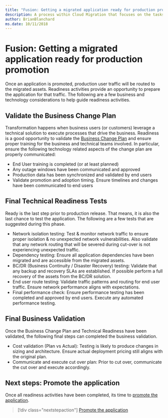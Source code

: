 ```yaml
---
title: "Fusion: Getting a migrated application ready for production promotion"
description: A process within Cloud Migration that focuses on the tasks of migrating workloads to the cloud
author: BrianBlanchard
ms.date: 10/11/2018
---
```


# Fusion: Getting a migrated application ready for production promotion

Once an application is promoted, production user traffic will be routed to the migrated assets. Readiness activities provide an opportunity to prepare the application for that traffic. The following are a few business and technology considerations to help guide readiness activities.

## Validate the Business Change Plan

Transformation happens when business users (or customers) leverage a technical solution to execute processes that drive the business. Readiness is a good opportunity to validate the [Business Change Plan](business-change-plan.md) and ensure proper training for the business and technical teams involved. In particular, ensure the following technology related aspects of the change plan are properly communicated:

* End User training is completed (or at least planned)
* Any outage windows have been communicated and approved
* Production data has been synchronized and validated by end users
* Validate promotion and adoption timing. Ensure timelines and changes have been communicated to end users

## Final Technical Readiness Tests

Ready is the last step prior to production release. That means, it is also the last chance to test the application. The following are a few tests that are suggested during this phase.

* Network isolation testing: Test & monitor network traffic to ensure proper isolation & no unexpected network vulnerabilities. Also validate that any network routing that will be severed during cut-over is not experiencing unexpected traffic.
* Dependency testing: Ensure all application dependencies have been migrated and are accessible from the migrated assets.
* BC/DR (Business Continuity / Disaster Recovery) testing: Validate that any backup and recovery SLAs are established. If possible perform a full recovery of the assets from the BC/DR solution.
* End user route testing: Validate traffic patterns and routing for end user traffic. Ensure network performance aligns with expectations.
* Final performance check: Ensure performance testing has been completed and approved by end users. Execute any automated performance testing.

## Final Business Validation

Once the Business Change Plan and Technical Readiness have been validated, the following final steps can completed the business validation.

* Cost validation (Plan vs Actual): Testing is likely to produce changes in sizing and architecture. Ensure actual deployment pricing still aligns with the original plan.
* Communicate and execute cut over plan: Prior to cut over, communicate the cut over and execute accordingly.

## Next steps: Promote the application

Once all readiness activities have been completed, its time to [promote the application](promote.md).

> [!div class="nextstepaction"]
> [Promote the application](promote.md)